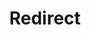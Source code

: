 ﻿---
layout: src/layouts/Redirect.astro
title: Redirect
redirect: https://octopus.com/docs/octopus-rest-api/octopus.client
pubDate:  2023-01-01
navSearch: false
navSitemap: false
navMenu: false
---
